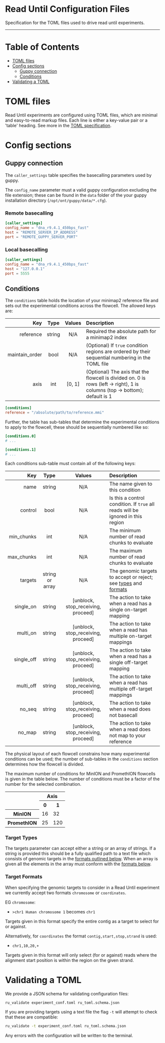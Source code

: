 Read Until Configuration Files
===

Specification for the TOML files used to drive read until experiments.

---

Table of Contents
===
 - [TOML files](#toml-files)
 - [Config sections](#config-sections)
   - [Guppy connection](#guppy-connection)
   - [Conditions](#conditions)
 - [Validating a TOML](#validating-a-toml)
 
 
TOML files
===
Read Until experiments are configured using TOML files, which are minimal and 
easy-to-read markup files. Each line is either a key-value pair or a 'table' 
heading. See more in the [TOML specification](https://github.com/toml-lang/toml).


Config sections
===

Guppy connection
---
The `caller_settings` table specifies the basecalling parameters used by guppy.  

The `config_name` parameter must a valid guppy configuration excluding the file 
extension; these can be found in the `data` folder of the your guppy installation 
directory (`/opt/ont/guppy/data/*.cfg`).  

### Remote basecalling

```toml
[caller_settings]
config_name = "dna_r9.4.1_450bps_fast"
host = "REMOTE_SERVER_IP_ADDRESS"
port = "REMOTE_GUPPY_SERVER_PORT"
``` 

### Local basecalling

```toml
[caller_settings]
config_name = "dna_r9.4.1_450bps_fast"
host = "127.0.0.1"
port = 5555
```

Conditions
---
The `conditions` table holds the location of your minimap2 reference file and 
sets out the experimental conditions across the flowcell. The allowed keys are:

|          Key |       Type      | Values | Description |
|-------------:|:---------------:|:------:|:------------|
| reference | string | N/A | Required the absolute path for a minimap2 index |
| maintain_order | bool| N/A | (Optional) If `true` condition regions are ordered by their sequential numbering in the TOML file|
| axis | int | [0, 1] | (Optional) The axis that the flowcell is divided on. 0 is rows (left -> right), 1 is columns (top -> bottom); default is 1|


```toml
[conditions]
reference = "/absolute/path/to/reference.mmi"
```

Further, the table has sub-tables that determine the experimental conditions 
to apply to the flowcell, these should be sequentially numbered like so:

```toml
[conditions.0]
# ...

[conditions.1]
# ...
```

Each conditions sub-table must contain all of the following keys:

|          Key |       Type      | Values | Description |
|-------------:|:---------------:|:------:|:------------|
|name|string|N/A|The name given to this condition|
|control|bool|N/A|Is this a control condition. If `true` all reads will be ignored in this region|
|min_chunks|int|N/A|The minimum number of read chunks to evaluate|
|max_chunks|int|N/A|The maximum number of read chunks to evaluate|
|targets|string or array|N/A|The genomic targets to accept or reject; see [types](#target-types) and [formats](#target-formats)|
|single_on|string|[unblock, stop_receiving, proceed]|The action to take when a read has a single on-target mapping|
|multi_on|string|[unblock, stop_receiving, proceed]|The action to take when a read has multiple on-target mappings|
|single_off|string|[unblock, stop_receiving, proceed]|The action to take when a read has a single off-target mapping|
|multi_off|string|[unblock, stop_receiving, proceed]|The action to take when a read has multiple off-target mappings|
|no_seq|string|[unblock, stop_receiving, proceed]|The action to take when a read does not basecall|
|no_map|string|[unblock, stop_receiving, proceed]|The action to take when a read does not map to your reference|

The physical layout of each flowcell constrains how many experimental conditions 
can be used; the number of sub-tables in the `conditions` section determines how 
the flowcell is divided. 

The maximum number of conditions for MinION and PromethION flowcells is given in 
the table below. The number of conditions must be a factor of the number for the
selected combination.

<table>
  <tr>
    <td rowspan="2"></td>
    <th colspan="2">Axis</th>
  </tr>
  <tr>
    <th>0</th>
    <th>1</th>
  </tr>
  <tr>
    <th>MinION</th>
    <td>16</td>
    <td>32</td>
  </tr>
  <tr>
    <th>PromethION</th>
    <td>25</td>
    <td>120</td>
  </tr>
</table>

### Target Types

The targets parameter can accept either a string or an array of strings. If a
string is provided this should be a fully qualified path to a text file which 
consists of genomic targets in the [formats outlined below](#target-formats). 
When an array is given all the elements in the array must conform with the 
[formats below](#target-formats).

### Target Formats

When specifying the genomic targets to consider in a Read Until experiment we 
currently accept two formats `chromosome` or `coordinates`. 

EG `chromosome`: 
 - `>chr1 Human chromosome 1` becomes `chr1`
 
Targets given in this format specify the entire contig as a target to select for 
or against.
 
Alternatively, for `coordinates` the format `contig,start,stop,strand` is used:
 - `chr1,10,20,+`
 
Targets given in this format will only select (for or against) reads where the 
alignment start position is within the region on the given strand. 

Validating a TOML
===

We provide a JSON schema for validating configuration files:

```bash
ru_validate experiment_conf.toml ru_toml.schema.json
```

If you are providing targets using a text file the flag `-t` will attempt to 
check that these are compatible:

```bash
ru_validate -t experiment_conf.toml ru_toml.schema.json
```

Any errors with the configuration will be written to the terminal. 
